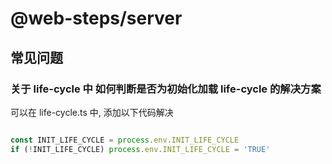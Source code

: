 # @web-steps/server

## 常见问题

### 关于 life-cycle 中 如何判断是否为初始化加载 life-cycle 的解决方案

可以在 life-cycle.ts 中, 添加以下代码解决

```typescript

const INIT_LIFE_CYCLE = process.env.INIT_LIFE_CYCLE
if (!INIT_LIFE_CYCLE) process.env.INIT_LIFE_CYCLE = 'TRUE'

```

